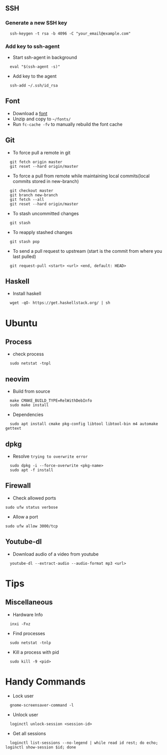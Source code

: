 ## SSH

### Generate a new SSH key

  ```
    ssh-keygen -t rsa -b 4096 -C "your_email@example.com"
  ```

### Add key to ssh-agent

  - Start ssh-agent in background
  ```
    eval "$(ssh-agent -s)"
  ```

  - Add key to the agent
  ```
    ssh-add ~/.ssh/id_rsa
  ```

## Font

  - Download a [font](http://nerdfonts.com/)
  - Unzip and copy to `~/fonts/`
  - Run `fc-cache -fv` to manually rebuild the font cache


## Git

  - To force pull a remote in git
  ```
    git fetch origin master
    git reset --hard origin/master
  ```
  - To force a pull from remote while maintaining local commits(local commits stored in new-branch)
  ```
    git checkout master
    git branch new-branch
    git fetch --all
    git reset --hard origin/master
  ```

  - To stash uncommitted changes
  ```
    git stash
  ```
  - To reapply stashed changes
  ```
    git stash pop
  ```
  - To send a pull request to upstream (start is the commit from where you last pulled)
  ```
    git request-pull <start> <url> <end, default: HEAD>
  ```

## Haskell
  - Install haskell
  ```
    wget -qO- https://get.haskellstack.org/ | sh
  ```

# Ubuntu

## Process
  - check process
  ```
    sudo netstat -tnpl
  ```

## neovim

  - Build from source
  ```
    make CMAKE_BUILD_TYPE=RelWithDebInfo
    sudo make install
  ```

  - Dependencies
  ```
    sudo apt install cmake pkg-config libtool libtool-bin m4 automake gettext
  ```
## dpkg

  - Resolve `trying to overwrite error`
  ```
    sudo dpkg -i --force-overwrite <pkg-name>
    sudo apt -f install
  ```

## Firewall

  - Check allowed ports
  ```
  sudo ufw status verbose
  ```

  - Allow a port
  ```
  sudo ufw allow 3000/tcp
  ```

## Youtube-dl

  - Download audio of a video from youtube
  ```
    youtube-dl --extract-audio --audio-format mp3 <url>
  ```
# Tips

## Miscellaneous

  - Hardware Info
  ```
    inxi -Fxz
  ```

  - Find processes
  ```
    sudo netstat -tnlp
  ```

  - Kill a process with pid
  ```
    sudo kill -9 <pid>
  ```

# Handy Commands

  - Lock user
  ```
    gnome-screensaver-command -l
  ```

  - Unlock user
  ```
    loginctl unlock-session <session-id>
  ```

  - Get all sessions
  ```
    loginctl list-sessions --no-legend | while read id rest; do echo; loginctl show-session $id; done
  ```
